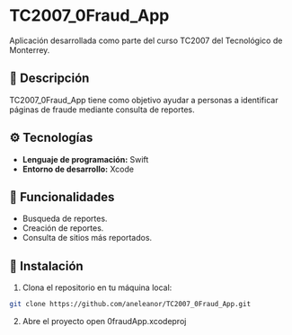 # TC2007_0Fraud_App

Aplicación desarrollada como parte del curso TC2007 del Tecnológico de Monterrey.

## 🧪 Descripción

TC2007_0Fraud_App tiene como objetivo ayudar a personas a identificar páginas de fraude mediante consulta de reportes. 


## ⚙️ Tecnologías

- **Lenguaje de programación:** Swift
- **Entorno de desarrollo:** Xcode

## 📝 Funcionalidades

- Busqueda de reportes. 
- Creación de reportes.
- Consulta de sitios más reportados.

## 🚀 Instalación

1. Clona el repositorio en tu máquina local:

```bash
git clone https://github.com/aneleanor/TC2007_0Fraud_App.git
```

2. Abre el proyecto
open 0fraudApp.xcodeproj
